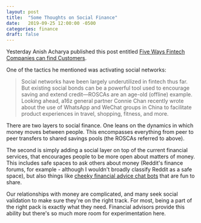 ```yaml
---
layout: post
title:  "Some Thoughts on Social Finance"
date:   2019-09-25 12:00:00 -0500
categories: finance
draft: false
---
```


Yesterday Anish Acharya published this post entitled [Five Ways Fintech Companies can find Customers](https://a16z.com/2019/09/24/how-fintech-startups-find-users/).

One of the tactics he mentioned was activating social networks:

> Social networks have been largely underutilized in fintech thus far. But existing social bonds can be a powerful tool used to encourage saving and extend credit—ROSCAs are an age-old (offline) example. Looking ahead, a16z general partner Connie Chan recently wrote about the use of WhatsApp and WeChat groups in China to facilitate product experiences in travel, shopping, fitness, and more. 

There are two layers to social finance. One leans on the dynamics in which money moves between people. This encompasses everything from peer to peer transfers to shared savings pools (the ROSCAs referred to above). 

The second is simply adding a social layer on top of the current financial services, that encourages people to be more open about matters of money. This includes safe spaces to ask others about money (Reddit's finance forums, for example - although I wouldn't broadly classify Reddit as a safe space), but also things like [cheeky financial advice chat bots](https://www.meetcleo.com/) that are fun to share. 

Our relationships with money are complicated, and many seek social validation to make sure they're on the right track. For most, being a part of the right pack is exactly what they need. Financial advisors provide this ability but there's so much more room for experimentation here. 